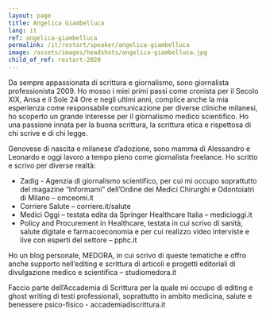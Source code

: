```yaml
---
layout: page
title: Angelica Giambelluca
lang: it
ref: angelica-giambelluca
permalink: /it/restart/speaker/angelica-giambelluca
image: /assets/images/headshots/angelica-giambelluca.jpg
child_of_ref: restart-2020
---
```


Da sempre appassionata di scrittura e giornalismo, sono giornalista professionista 2009. Ho mosso i miei primi passi come cronista per il Secolo XIX, Ansa e il Sole 24 Ore e negli ultimi anni, complice anche la mia esperienza come responsabile comunicazione per diverse cliniche milanesi, ho scoperto un grande interesse per il giornalismo medico scientifico.  Ho una passione innata per la buona scrittura, la scrittura etica  e rispettosa di chi scrive e di chi legge.

Genovese di nascita e milanese d’adozione, sono mamma di Alessandro e Leonardo e oggi lavoro a tempo pieno come giornalista freelance.  Ho scritto e scrivo per diverse realtà:

* Zadig - Agenzia di giornalismo scientifico, per cui mi occupo soprattutto del magazine “Informami” dell’Ordine dei Medici Chirurghi e Odontoiatri di Milano – omceomi.it
* Corriere Salute – corriere.it/salute
* Medici Oggi – testata edita da Springer Healthcare Italia – medicioggi.it
* Policy and Procurement in Healthcare, testata in cui scrivo di sanità, salute digitale e farmacoeconomia e per cui realizzo video interviste e live con esperti del settore – pphc.it

Ho un blog personale, MEDORA, in cui scrivo di queste tematiche e offro anche supporto nell’editing e scrittura di articoli e progetti editoriali di divulgazione medico e scientifica – studiomedora.it

Faccio parte dell’Accademia di Scrittura per la quale mi occupo di editing e ghost writing di testi professionali, soprattutto in ambito medicina, salute e benessere psico-fisico - accademiadiscrittura.it
